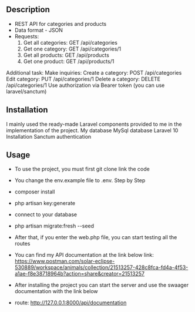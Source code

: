 ## Description
- REST API for categories and products
- Data format - JSON
- Requests:
     1) Get all categories: GET /api/categories
     2) Get one category: GET /api/categories/1
     1) Get all products: GET /api/products
     2) Get one product: GET /api/products/1

Additional task:
Make inquiries:
     Create a category: POST /api/categories
     Edit category: PUT /api/categories/1
     Delete a category: DELETE /api/categories/1
Use authorization via Bearer token (you can use laravel/sanctum)

## Installation

I mainly used the ready-made Laravel components provided to me in the implementation of the project.
My database MySql database
Laravel 10
Installation Sanctum authentication

## Usage

- To use the project, you must first git clone link the code
- You change the env.example file to .env. Step by Step
- composer install
- php artisan key:generate
- connect to your database
- php artisan migrate:fresh --seed   
- After that, if you enter the web.php file, you can start testing all the routes
- You can find my API documentation at the link below
 link: https://www.postman.com/solar-eclipse-530889/workspace/animals/collection/21513257-428c8fca-fd4a-4f53-a1ae-f8e38718964b?action=share&creator=21513257


- After installing the project you can start the server and use the swaager documentation with the link below    
- route: http://127.0.0.1:8000/api/documentation


